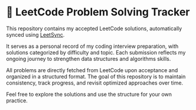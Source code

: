 # 🧠 LeetCode Problem Solving Tracker

This repository contains my accepted LeetCode solutions, automatically synced using [LeetSync](https://github.com/LeetSync/LeetSync).

It serves as a personal record of my coding interview preparation, with solutions categorized by difficulty and topic. Each submission reflects my ongoing journey to strengthen data structures and algorithms skills.

All problems are directly fetched from LeetCode upon acceptance and organized in a structured format. The goal of this repository is to maintain consistency, track progress, and revisit optimized approaches over time.

Feel free to explore the solutions and use the structure for your own practice.
